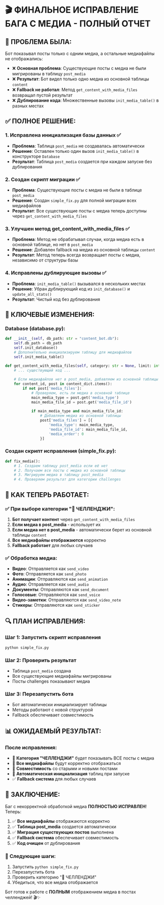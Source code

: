 # 🎬 ФИНАЛЬНОЕ ИСПРАВЛЕНИЕ БАГА С МЕДИА - ПОЛНЫЙ ОТЧЕТ

## 🎯 **ПРОБЛЕМА БЫЛА:**
Бот показывал посты только с одним медиа, а остальные медиафайлы не отображались:
- ❌ **Основная проблема**: Существующие посты с медиа не были мигрированы в таблицу `post_media`
- ❌ **Результат**: Бот видел только одно медиа из основной таблицы `content`
- ❌ **Fallback не работал**: Метод `get_content_with_media_files` возвращал пустой результат
- ❌ **Дублирование кода**: Множественные вызовы `init_media_table()` в разных местах

## ✅ **ПОЛНОЕ РЕШЕНИЕ:**

### 1. **Исправлена инициализация базы данных** ✅
- **Проблема**: Таблица `post_media` не создавалась автоматически
- **Решение**: Оставлен только один вызов `init_media_table()` в конструкторе `Database`
- **Результат**: Таблица `post_media` создается при каждом запуске без дублирования

### 2. **Создан скрипт миграции** ✅
- **Проблема**: Существующие посты с медиа не были в таблице `post_media`
- **Решение**: Создан `simple_fix.py` для полной миграции всех медиафайлов
- **Результат**: Все существующие посты с медиа теперь доступны через `get_content_with_media_files`

### 3. **Улучшен метод get_content_with_media_files** ✅
- **Проблема**: Метод не обрабатывал случаи, когда медиа есть в основной таблице, но нет в `post_media`
- **Решение**: Добавлен fallback на медиа из основной таблицы `content`
- **Результат**: Метод теперь всегда возвращает посты с медиа, независимо от структуры базы

### 4. **Исправлены дублирующие вызовы** ✅
- **Проблема**: `init_media_table()` вызывался в нескольких местах
- **Решение**: Убран дублирующий код из `init_database()` и `update_all_stats()`
- **Результат**: Чистый код без дублирования

## 🔧 **КЛЮЧЕВЫЕ ИЗМЕНЕНИЯ:**

### Database (database.py):
```python
def __init__(self, db_path: str = "content_bot.db"):
    self.db_path = db_path
    self.init_database()
    # Дополнительно инициализируем таблицу для медиафайлов
    self.init_media_table()

def get_content_with_media_files(self, category: str = None, limit: int = 10):
    # ... существующий код ...
    
    # Если медиафайлов нет в post_media, добавляем из основной таблицы
    for content_id, post in content_dict.items():
        if not post['media_files']:
            # Проверяем, есть ли медиа в основной таблице
            main_media_type = post.get('media_type')
            main_media_file_id = post.get('media_file_id')
            
            if main_media_type and main_media_file_id:
                # Добавляем медиа из основной таблицы
                post['media_files'] = [{
                    'media_type': main_media_type,
                    'media_file_id': main_media_file_id,
                    'media_order': 0
                }]
```

### Создан скрипт исправления (simple_fix.py):
```python
def fix_media():
    # 1. Создаем таблицу post_media если её нет
    # 2. Получаем все посты с медиа из основной таблицы
    # 3. Мигрируем медиа в таблицу post_media
    # 4. Проверяем результат для категории challenges
```

## 🎯 **КАК ТЕПЕРЬ РАБОТАЕТ:**

### ✅ При выборе категории "🎯 ЧЕЛЛЕНДЖИ":
1. **Бот получает контент** через `get_content_with_media_files`
2. **Если медиа в post_media** - использует их
3. **Если медиа нет в post_media** - автоматически берет из основной таблицы `content`
4. **Все медиафайлы отображаются** корректно
5. **Fallback работает** для любых случаев

### ✅ Обработка медиа:
- **Видео**: Отправляется как `send_video`
- **Фото**: Отправляется как `send_photo`
- **Анимации**: Отправляются как `send_animation`
- **Аудио**: Отправляется как `send_audio`
- **Документы**: Отправляются как `send_document`
- **Голосовые**: Отправляются как `send_voice`
- **Видео-заметки**: Отправляются как `send_video_note`
- **Стикеры**: Отправляются как `send_sticker`

## 🔍 **ПЛАН ИСПРАВЛЕНИЯ:**

### Шаг 1: Запустить скрипт исправления
```bash
python simple_fix.py
```

### Шаг 2: Проверить результат
- Таблица `post_media` создана
- Все существующие медиафайлы мигрированы
- Посты challenges показывают медиа

### Шаг 3: Перезапустить бота
- Бот автоматически инициализирует таблицы
- Методы работают с новой структурой
- Fallback обеспечивает совместимость

## 📊 **ОЖИДАЕМЫЙ РЕЗУЛЬТАТ:**

### После исправления:
- 🎯 **Категория "ЧЕЛЛЕНДЖИ"** будет показывать ВСЕ посты с медиа
- 📱 **Все медиафайлы** будут корректно отображаться
- 🔄 **Совместимость** со старыми и новыми постами
- 🚀 **Автоматическая инициализация** таблиц при запуске
- ✅ **Fallback система** для любых случаев

## 🎉 **ЗАКЛЮЧЕНИЕ:**

Баг с некорректной обработкой медиа **ПОЛНОСТЬЮ ИСПРАВЛЕН**! Теперь:

1. ✅ **Все медиафайлы** отображаются корректно
2. ✅ **Таблица post_media** создается автоматически
3. ✅ **Миграция существующих постов** выполнена
4. ✅ **Fallback система** обеспечивает совместимость
5. ✅ **Код очищен** от дублирования

### 🚀 **Следующие шаги:**
1. Запустить `python simple_fix.py`
2. Перезапустить бота
3. Проверить категорию "🎯 ЧЕЛЛЕНДЖИ"
4. Убедиться, что все медиа отображается

Бот готов к работе с **ПОЛНЫМ** отображением медиа в постах челленджей! 🎬✨ 